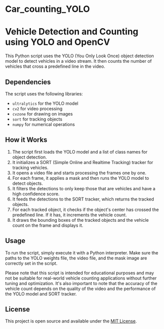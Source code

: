 # Car_counting_YOLO
# Vehicle Detection and Counting using YOLO and OpenCV

This Python script uses the YOLO (You Only Look Once) object detection model to detect vehicles in a video stream. It then counts the number of vehicles that cross a predefined line in the video.

## Dependencies

The script uses the following libraries:
- `ultralytics` for the YOLO model
- `cv2` for video processing
- `cvzone` for drawing on images
- `sort` for tracking objects
- `numpy` for numerical operations

## How it Works

1. The script first loads the YOLO model and a list of class names for object detection.
2. It initializes a SORT (Simple Online and Realtime Tracking) tracker for tracking vehicles.
3. It opens a video file and starts processing the frames one by one.
4. For each frame, it applies a mask and then runs the YOLO model to detect objects.
5. It filters the detections to only keep those that are vehicles and have a high confidence score.
6. It feeds the detections to the SORT tracker, which returns the tracked objects.
7. For each tracked object, it checks if the object's center has crossed the predefined line. If it has, it increments the vehicle count.
8. It draws the bounding boxes of the tracked objects and the vehicle count on the frame and displays it.

## Usage

To run the script, simply execute it with a Python interpreter. Make sure the paths to the YOLO weights file, the video file, and the mask image are correctly set in the script.

Please note that this script is intended for educational purposes and may not be suitable for real-world vehicle counting applications without further tuning and optimization. It's also important to note that the accuracy of the vehicle count depends on the quality of the video and the performance of the YOLO model and SORT tracker. 

## License

This project is open source and available under the [MIT License](https://opensource.org/licenses/MIT).